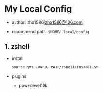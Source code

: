 # My Local Config

- author: zhx1586|zhx1586@126.com

- recommend path: `$HOME/.local/config`

## 1. zshell

- install

    `source $MY_CONFIG_PATH/zshell/install.sh`

- plugins

    - powerlevel10k
